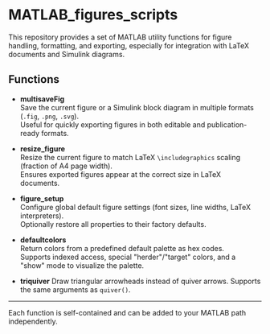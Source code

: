 # MATLAB_figures_scripts
This repository provides a set of MATLAB utility functions for figure handling, formatting, and exporting, especially for integration with LaTeX documents and Simulink diagrams.

## Functions

- **multisaveFig**  
  Save the current figure or a Simulink block diagram in multiple formats (`.fig`, `.png`, `.svg`).  
  Useful for quickly exporting figures in both editable and publication-ready formats.

- **resize_figure**  
  Resize the current figure to match LaTeX `\includegraphics` scaling (fraction of A4 page width).  
  Ensures exported figures appear at the correct size in LaTeX documents.

- **figure_setup**  
  Configure global default figure settings (font sizes, line widths, LaTeX interpreters).  
  Optionally restore all properties to their factory defaults.

- **defaultcolors**  
  Return colors from a predefined default palette as hex codes.  
  Supports indexed access, special "herder"/"target" colors, and a "show" mode to visualize the palette.

- **triquiver**
  Draw triangular arrowheads instead of quiver arrows.
  Supports the same arguments as `quiver()`.


---

Each function is self-contained and can be added to your MATLAB path independently.  
